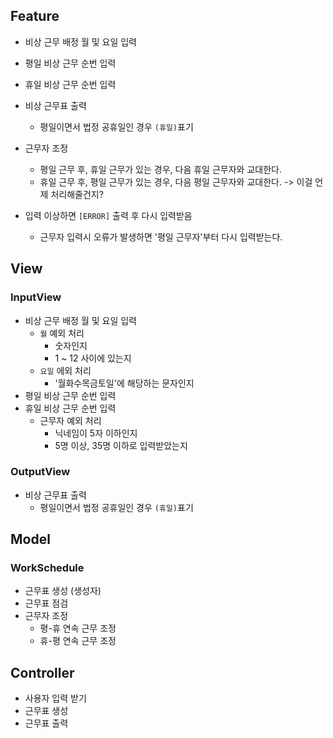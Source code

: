 ## Feature

- 비상 근무 배정 월 및 요일 입력
- 평일 비상 근무 순번 입력
- 휴일 비상 근무 순번 입력
- 비상 근무표 출력

  - 평일이면서 법정 공휴일인 경우 `(휴일)`표기

- 근무자 조정

  - 평일 근무 후, 휴일 근무가 있는 경우, 다음 휴일 근무자와 교대한다.
  - 휴일 근무 후, 평일 근무가 있는 경우, 다음 평일 근무자와 교대한다.
    -> 이걸 언제 처리해줄건지?

- 입력 이상하면 `[ERROR]` 출력 후 다시 입력받음
  - 근무자 입력시 오류가 발생하면 '평일 근무자'부터 다시 입력받는다.

## View

### InputView

- 비상 근무 배정 월 및 요일 입력
  - `월` 예외 처리
    - 숫자인지
    - 1 ~ 12 사이에 있는지
  - `요일` 에외 처리
    - '월화수목금토일'에 해당하는 문자인지
- 평일 비상 근무 순번 입력
- 휴일 비상 근무 순번 입력
  - 근무자 예외 처리
    - 닉네임이 5자 이하인지
    - 5명 이상, 35명 이하로 입력받았는지

### OutputView

- 비상 근무표 출력
  - 평일이면서 법정 공휴일인 경우 `(휴일)`표기

## Model

### WorkSchedule

- 근무표 생성 (생성자)
- 근무표 점검
- 근무자 조정
  - 평-휴 연속 근무 조정
  - 휴-평 연속 근무 조정

## Controller

- 사용자 입력 받기
- 근무표 생성
- 근무표 출력
